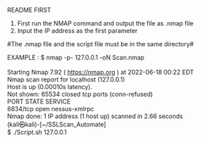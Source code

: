 
README FIRST					

1. First run the NMAP command and output the file as .nmap file
2. Input the IP address as the first parameter

#The .nmap file and the script file must be in the same directory#

EXAMPLE :
$ nmap -p- 127.0.0.1 -oN Scan.nmap  <br>  
	Starting Nmap 7.92 ( https://nmap.org ) at 2022-06-18 00:22 EDT <br>
	Nmap scan report for localhost (127.0.0.1) <br>
	Host is up (0.00010s latency). <br>
	Not shown: 65534 closed tcp ports (conn-refused) <br>
	PORT     STATE SERVICE <br>
	8834/tcp open  nessus-xmlrpc <br>
	Nmap done: 1 IP address (1 host up) scanned in 2.66 seconds <br>
(kali㉿kali)-[~/SSLScan_Automate] <br>
$ ./Script.sh 127.0.0.1    <br>  
			                                                                                                                                                                       
		
